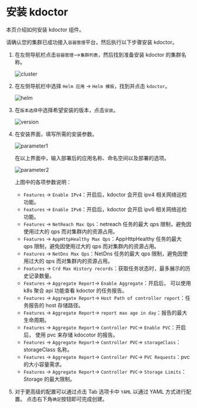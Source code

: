 # 安装 kdoctor

本页介绍如何安装 kdoctor 组件。

请确认您的集群已成功接入`容器管理`平台，然后执行以下步骤安装 kdoctor。

1. 在左侧导航栏点击`容器管理`—>`集群列表`，然后找到准备安装 kdoctor 的集群名称。

    ![cluster](../../images/kdoctor-install-1.png)

1. 在左侧导航栏中选择 `Helm 应用` -> `Helm 模板`，找到并点击 `kdoctor`。

    ![helm](../../images/kdoctor-install-2.png)

1. 在`版本选择`中选择希望安装的版本，点击`安装`。

    ![version](../../images/kdoctor-install-3.png)

1. 在安装界面，填写所需的安装参数。

    ![parameter1](../../images/kdoctor-install-4.png)

    在以上界面中，输入部署后的应用名称、命名空间以及部署的选项。

    ![parameter2](../../images/kdoctor-install-5.png)

    上图中的各项参数说明：

    - `Features` -> `Enable IPv4`：开启后，kdoctor 会开启 ipv4 相关网络巡检功能。
    - `Features` -> `Enable IPv6`：开启后，kdoctor 会开启 ipv6 相关网络巡检功能。
    - `Features` -> `NetReach Max Qps`：netreach 任务的最大 qps 限制，避免因使用过大的 qps 而对集群内的资源占用。
    - `Features` -> `AppHttpHealthy Max Qps`：AppHttpHealthy 任务的最大 qps 限制，避免因使用过大的 qps 而对集群内的资源占用。
    - `Features` -> `NetDns Max Qps`：NetDns 任务的最大 qps 限制，避免因使用过大的 qps 而对集群内的资源占用。
    - `Features` -> `Crd Max History records`：获取任务状态时，最多展示的历史记录数量。
    - `Features` -> `Aggregate Report`-> `Enable Aggregate`：开启后， 可以使用 k8s 聚合 api 功能查看 kdoctor 的任务报告。
    - `Features` -> `Aggregate Report`-> `Host Path of controller report`：任务报告的 host 存储路径。
    - `Features` -> `Aggregate Report`-> `report max age in day`：报告的最大生命周期。
    - `Features` -> `Aggregate Report`-> `Controller PVC`-> `Enable PVC`：开启后， 使用 pvc 来存储 kdocotor 的报告。
    - `Features` -> `Aggregate Report`-> `Controller PVC`-> `storageClass`：storageClass 名称。
    - `Features` -> `Aggregate Report`-> `Controller PVC`-> `PVC Requests`：pvc 的大小容量需求。
    - `Features` -> `Aggregate Report`-> `Controller PVC`-> `Storage Limits`：Storage 的最大限制。
  
1. 对于更高级的配置可以通过点击 Tab 选项卡中 `YAML` 以通过 YAML 方式进行配置。
    点击右下角`确定`按钮即可完成创建。
